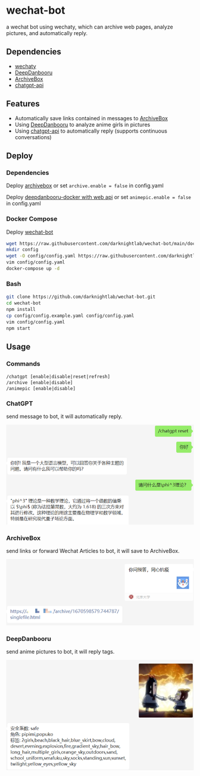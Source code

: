 # wechat-bot

a wechat bot using wechaty, which can archive web pages, analyze pictures, and automatically reply.

## Dependencies

-   [wechaty](https://github.com/wechaty/wechaty)
-   [DeepDanbooru](https://github.com/KichangKim/DeepDanbooru)
-   [ArchiveBox](https://github.com/ArchiveBox/ArchiveBox)
-   [chatgpt-api](https://github.com/transitive-bullshit/chatgpt-api)

## Features

-   Automatically save links contained in messages to [ArchiveBox](https://github.com/ArchiveBox/ArchiveBox)
-   Using [DeepDanbooru](https://github.com/KichangKim/DeepDanbooru) to analyze anime girls in pictures
-   Using [chatgpt-api](https://github.com/transitive-bullshit/chatgpt-api) to automatically reply (supports continuous conversations)

## Deploy

### Dependencies

Deploy [archivebox](https://github.com/ArchiveBox/ArchiveBox) or set `archive.enable = false` in config.yaml

Deploy [deepdanbooru-docker with web api](https://github.com/darknightlab/DeepDanbooru-Docker) or set `animepic.enable = false` in config.yaml

### Docker Compose

Deploy [wechat-bot](./)

```bash
wget https://raw.githubusercontent.com/darknightlab/wechat-bot/main/docker-compose.yml
mkdir config
wget -O config/config.yaml https://raw.githubusercontent.com/darknightlab/wechat-bot/main/config/config.example.yaml
vim config/config.yaml
docker-compose up -d
```

### Bash

```bash
git clone https://github.com/darknightlab/wechat-bot.git
cd wechat-bot
npm install
cp config/config.example.yaml config/config.yaml
vim config/config.yaml
npm start
```

## Usage

### Commands

```telegram
/chatgpt [enable|disable|reset|refresh]
/archive [enable|disable]
/animepic [enable|disable]
```

### ChatGPT

send message to bot, it will automatically reply.

![](./docs/assets/chatgpt%20screenshot.png)

### ArchiveBox

send links or forward Wechat Articles to bot, it will save to ArchiveBox.

![](./docs/assets/archivebox%20screenshot.png)

### DeepDanbooru

send anime pictures to bot, it will reply tags.

![](./docs/assets/deepdanbooru%20screenshot.png)
